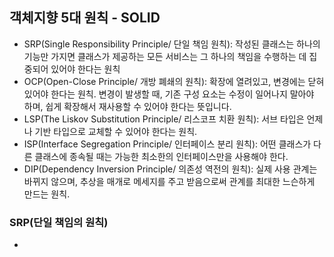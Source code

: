 ## 객체지향 5대 원칙 - SOLID
- SRP(Single Responsibility Principle/ 단일 책임 원칙): 작성된 클래스는 하나의 기능만 가지면 클래스가 제공하는 모든 서비스는 그 하나의 책임을 수행하는 데
집중되어 있어야 한다는 원칙
- OCP(Open-Close Principle/ 개방 폐쇄의 원칙): 확장에 열려있고, 변경에는 닫혀있어야 한다는 원칙. 변경이 발생할 때, 기존 구성 요소는 수정이 일어나지 말아야 하며, 
쉽게 확장해서 재사용할 수 있어야 한다는 뜻입니다.
- LSP(The Liskov Substitution Principle/ 리스코프 치환 원칙): 서브 타입은 언제나 기반 타입으로 교체할 수 있어야 한다는 원칙.
- ISP(Interface Segregation Principle/ 인터페이스 분리 원칙): 어떤 클래스가 다른 클래스에 종속될 때는 가능한 최소한의 인터페이스만을 사용해야 한다.
- DIP(Dependency Inversion Principle/ 의존성 역전의 원칙): 실제 사용 관계는 바뀌지 않으며, 추상을 매개로 메세지를 주고 받음으로써 관계를 최대한 느슨하게 만드는
원칙. 

### SRP(단일 책임의 원칙)
- 
